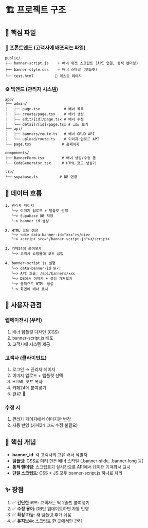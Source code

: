 # 🏗️ 프로젝트 구조

## 📁 핵심 파일

### 🎨 프론트엔드 (고객사에 배포되는 파일)

```
public/
├── banner-script.js    ⭐ 배너 위젯 스크립트 (API 연결, 동적 렌더링)
├── banner-style.css    ⭐ 배너 스타일 (템플릿)
└── test.html          🧪 테스트 페이지
```

### ⚙️ 백엔드 (관리자 시스템)

```
app/
├── admin/
│   ├── page.tsx           # 배너 목록
│   ├── create/page.tsx    # 배너 생성
│   ├── edit/[id]/page.tsx # 배너 수정
│   └── detail/[id]/page.tsx # 코드 보기
├── api/
│   ├── banners/route.ts   # 배너 CRUD API
│   └── upload/route.ts    # 이미지 업로드 API
└── page.tsx              # 홈페이지

components/
├── BannerForm.tsx        # 배너 생성/수정 폼
└── CodeGenerator.tsx     # HTML 코드 생성기

lib/
└── supabase.ts          # DB 연결
```

## 🔄 데이터 흐름

```
1. 관리자 페이지
   └─> 이미지 업로드 + 템플릿 선택
   └─> Supabase DB 저장
   └─> banner_id 생성

2. HTML 코드 생성
   └─> <div data-banner-id="xxx"></div>
   └─> <script src="/banner-script.js"></script>

3. 카페24에 붙여넣기
   └─> 고객사 쇼핑몰에 코드 삽입

4. banner-script.js 실행
   └─> data-banner-id 읽기
   └─> API 호출: /api/banners/xxx
   └─> DB에서 이미지 + 설정 가져오기
   └─> 동적으로 HTML 생성
   └─> 화면에 배너 표시
```

## 🎯 사용자 관점

### 웹에이전시 (우리)

1. 배너 템플릿 디자인 (CSS)
2. banner-script.js 배포
3. 고객사에 시스템 제공

### 고객사 (클라이언트)

1. 로그인 → 관리자 페이지
2. 이미지 업로드 + 템플릿 선택
3. HTML 코드 복사
4. 카페24에 붙여넣기
5. 완료! 🎉

### 수정 시

1. 관리자 페이지에서 이미지만 변경
2. 자동 반영 (카페24 코드 수정 불필요)

## 🔑 핵심 개념

- **banner_id**: 각 고객사의 고유 배너 식별자
- **템플릿**: CSS로 미리 만든 배너 스타일 (.banner-slide, .banner-long 등)
- **동적 렌더링**: 스크립트가 실시간으로 API에서 데이터 가져와서 표시
- **단일 스크립트**: CSS + JS 모두 banner-script.js 하나로 처리

## ✨ 장점

1. ✅ **간단한 코드**: 고객사는 딱 2줄만 붙여넣기
2. ✅ **수정 용이**: DB만 업데이트하면 자동 반영
3. ✅ **확장 가능**: 새 템플릿 추가 쉬움
4. ✅ **유지보수**: 스크립트 한 곳에서만 관리
